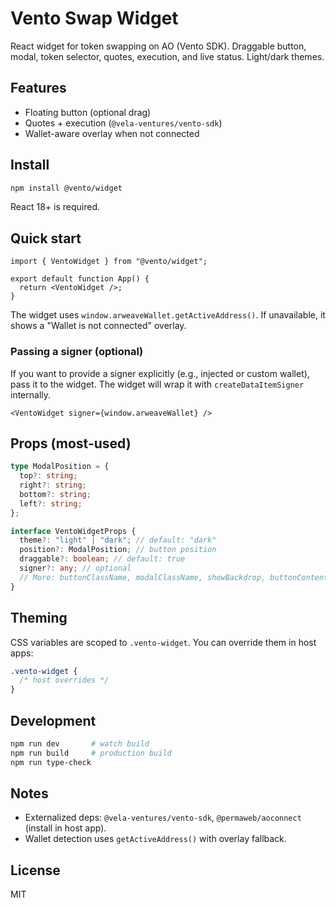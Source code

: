 # Vento Swap Widget

React widget for token swapping on AO (Vento SDK). Draggable button, modal, token selector, quotes, execution, and live status. Light/dark themes.

## Features

- Floating button (optional drag)
- Quotes + execution (`@vela-ventures/vento-sdk`)
- Wallet-aware overlay when not connected

## Install

```bash
npm install @vento/widget
```

React 18+ is required.

## Quick start

```tsx
import { VentoWidget } from "@vento/widget";

export default function App() {
  return <VentoWidget />;
}
```

The widget uses `window.arweaveWallet.getActiveAddress()`. If unavailable, it shows a "Wallet is not connected" overlay.

### Passing a signer (optional)

If you want to provide a signer explicitly (e.g., injected or custom wallet), pass it to the widget. The widget will wrap it with `createDataItemSigner` internally.

```tsx
<VentoWidget signer={window.arweaveWallet} />
```

## Props (most-used)

```ts
type ModalPosition = {
  top?: string;
  right?: string;
  bottom?: string;
  left?: string;
};

interface VentoWidgetProps {
  theme?: "light" | "dark"; // default: "dark"
  position?: ModalPosition; // button position
  draggable?: boolean; // default: true
  signer?: any; // optional
  // More: buttonClassName, modalClassName, showBackdrop, buttonContent, onButtonClick, onModalClose
}
```

## Theming

CSS variables are scoped to `.vento-widget`. You can override them in host apps:

```css
.vento-widget {
  /* host overrides */
}
```

## Development

```bash
npm run dev       # watch build
npm run build     # production build
npm run type-check
```

## Notes

- Externalized deps: `@vela-ventures/vento-sdk`, `@permaweb/aoconnect` (install in host app).
- Wallet detection uses `getActiveAddress()` with overlay fallback.

## License

MIT
